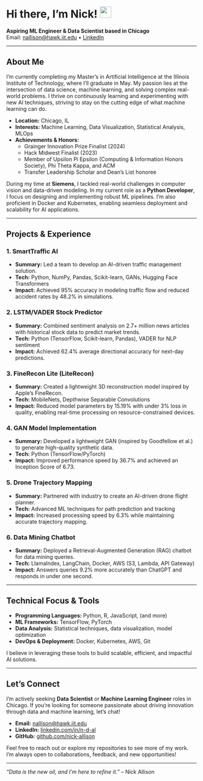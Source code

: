 # Hi there, I’m Nick! <img src="https://media.giphy.com/media/hvRJCLFzcasrR4ia7z/giphy.gif" width="30px">

**Aspiring ML Engineer & Data Scientist based in Chicago**  
Email: [nallison@hawk.iit.edu](mailto:nallison@hawk.iit.edu) • [LinkedIn](https://linkedin.com/in/n-d-al)

---

## About Me

I’m currently completing my Master’s in Artificial Intelligence at the Illinois Institute of Technology, where I’ll graduate in May. My passion lies at the intersection of data science, machine learning, and solving complex real-world problems. I thrive on continuously learning and experimenting with new AI techniques, striving to stay on the cutting edge of what machine learning can do.

- **Location:** Chicago, IL  
- **Interests:** Machine Learning, Data Visualization, Statistical Analysis, MLOps  
- **Achievements & Honors:**  
  - Grainger Innovation Prize Finalist (2024)  
  - Hack Midwest Finalist (2023)  
  - Member of Upsilon Pi Epsilon (Computing & Information Honors Society), Phi Theta Kappa, and ACM  
  - Transfer Leadership Scholar and Dean’s List honoree  

During my time at **Siemens**, I tackled real-world challenges in computer vision and data-driven modeling. In my current role as a **Python Developer**, I focus on designing and implementing robust ML pipelines. I’m also proficient in Docker and Kubernetes, enabling seamless deployment and scalability for AI applications.

---

## Projects & Experience

### 1. SmartTraffic AI
- **Summary:** Led a team to develop an AI-driven traffic management solution.  
- **Tech:** Python, NumPy, Pandas, Scikit-learn, GANs, Hugging Face Transformers  
- **Impact:** Achieved 95% accuracy in modeling traffic flow and reduced accident rates by 48.2% in simulations.

### 2. LSTM/VADER Stock Predictor
- **Summary:** Combined sentiment analysis on 2.7+ million news articles with historical stock data to predict market trends.  
- **Tech:** Python (TensorFlow, Scikit-learn, Pandas), VADER for NLP sentiment  
- **Impact:** Achieved 62.4% average directional accuracy for next-day predictions.

### 3. FineRecon Lite (LiteRecon)
- **Summary:** Created a lightweight 3D reconstruction model inspired by Apple’s FineRecon.  
- **Tech:** MobileNets, Depthwise Separable Convolutions  
- **Impact:** Reduced model parameters by 15.19% with under 3% loss in quality, enabling real-time processing on resource-constrained devices.

### 4. GAN Model Implementation
- **Summary:** Developed a lightweight GAN (inspired by Goodfellow et al.) to generate high-quality synthetic data.  
- **Tech:** Python (TensorFlow/PyTorch)  
- **Impact:** Improved performance speed by 36.7% and achieved an Inception Score of 6.73.

### 5. Drone Trajectory Mapping
- **Summary:** Partnered with industry to create an AI-driven drone flight planner.  
- **Tech:** Advanced ML techniques for path prediction and tracking  
- **Impact:** Increased processing speed by 6.3% while maintaining accurate trajectory mapping.

### 6. Data Mining Chatbot
- **Summary:** Deployed a Retrieval-Augmented Generation (RAG) chatbot for data mining queries.  
- **Tech:** LlamaIndex, LangChain, Docker, AWS (S3, Lambda, API Gateway)  
- **Impact:** Answers queries 9.2% more accurately than ChatGPT and responds in under one second.

---

## Technical Focus & Tools

- **Programming Languages:** Python, R, JavaScript, (and more)  
- **ML Frameworks:** TensorFlow, PyTorch  
- **Data Analysis:** Statistical techniques, data visualization, model optimization  
- **DevOps & Deployment:** Docker, Kubernetes, AWS, Git  

I believe in leveraging these tools to build scalable, efficient, and impactful AI solutions.

---

## Let’s Connect

I’m actively seeking **Data Scientist** or **Machine Learning Engineer** roles in Chicago. If you’re looking for someone passionate about driving innovation through data and machine learning, let’s chat!

- **Email:** [nallison@hawk.iit.edu](mailto:nallison@hawk.iit.edu)  
- **LinkedIn:** [linkedin.com/in/n-d-al](https://linkedin.com/in/n-d-al)  
- **GitHub:** [github.com/nick-allison](https://github.com/nick-allison)  

Feel free to reach out or explore my repositories to see more of my work. I’m always open to collaborations, feedback, and new opportunities!

---

_“Data is the new oil, and I’m here to refine it.”_ – Nick Allison
